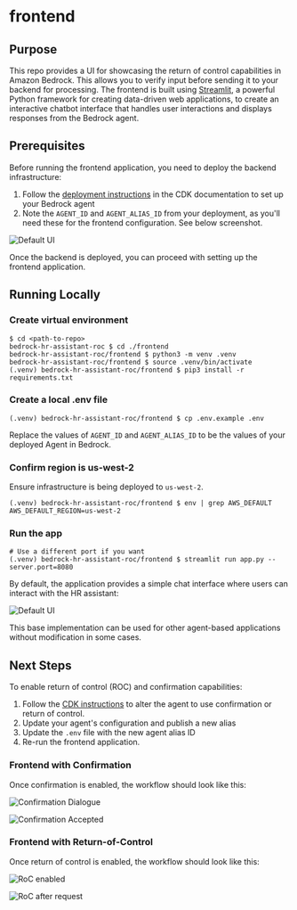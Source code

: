 # frontend

## Purpose
This repo provides a UI for showcasing the return of control capabilities in Amazon Bedrock.
This allows you to verify input before sending it to your backend for processing.
The frontend is built using [Streamlit](https://streamlit.io/), a powerful Python framework for creating data-driven web applications, to create an interactive chatbot interface that handles user interactions and displays responses from the Bedrock agent.

## Prerequisites
Before running the frontend application, you need to deploy the backend infrastructure:

1. Follow the [deployment instructions](../cdk/README.md) in the CDK documentation to set up your Bedrock agent
2. Note the `AGENT_ID` and `AGENT_ALIAS_ID` from your deployment, as you'll need these for the frontend configuration. See below screenshot.

![Default UI](../images/console-agent-and-alias.png)

Once the backend is deployed, you can proceed with setting up the frontend application.

## Running Locally

### Create virtual environment
```
$ cd <path-to-repo>
bedrock-hr-assistant-roc $ cd ./frontend
bedrock-hr-assistant-roc/frontend $ python3 -m venv .venv
bedrock-hr-assistant-roc/frontend $ source .venv/bin/activate
(.venv) bedrock-hr-assistant-roc/frontend $ pip3 install -r requirements.txt
```

### Create a local .env file
```
(.venv) bedrock-hr-assistant-roc/frontend $ cp .env.example .env
```
Replace the values of `AGENT_ID` and `AGENT_ALIAS_ID` to be the values of your deployed Agent in Bedrock.

### Confirm region is us-west-2
Ensure infrastructure is being deployed to `us-west-2`.
```
(.venv) bedrock-hr-assistant-roc/frontend $ env | grep AWS_DEFAULT
AWS_DEFAULT_REGION=us-west-2
```
### Run the app
```
# Use a different port if you want
(.venv) bedrock-hr-assistant-roc/frontend $ streamlit run app.py --server.port=8080
```

By default, the application provides a simple chat interface where users can interact with the HR assistant:

![Default UI](../images/ui-no-roc.png)

This base implementation can be used for other agent-based applications without modification in some cases.

## Next Steps

To enable return of control (ROC) and confirmation capabilities:

1. Follow the [CDK instructions](../cdk/README.md#updating-agent-to-use-human-in-the-loop-capabilities) to alter the agent to use confirmation or return of control.
2. Update your agent's configuration and publish a new alias
3. Update the `.env` file with the new agent alias ID
4. Re-run the frontend application.

### Frontend with Confirmation
Once confirmation is enabled, the workflow should look like this:

![Confirmation Dialogue](../images/ui-confirmation-step-one.png)

![Confirmation Accepted](../images/ui-confirmation-step-two.png)

### Frontend with Return-of-Control
Once return of control is enabled, the workflow should look like this:

![RoC enabled](../images/ui-roc-step-one.png)

![RoC after request](../images/ui-roc-step-two.png)